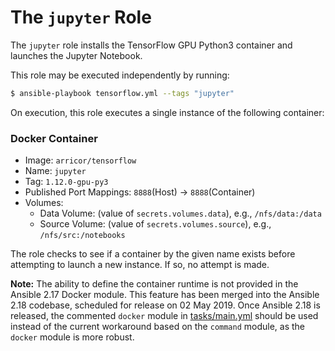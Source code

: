 # The `jupyter` Role

The `jupyter` role installs the TensorFlow GPU Python3 container and launches the Jupyter Notebook.

This role may be executed independently by running:

```bash
$ ansible-playbook tensorflow.yml --tags "jupyter"
```

On execution, this role executes a single instance of the following container:

### Docker Container

- Image: `arricor/tensorflow`
- Name: `jupyter`
- Tag: `1.12.0-gpu-py3`
- Published Port Mappings: `8888`(Host) -> `8888`(Container)
- Volumes:
  - Data Volume: (value of `secrets.volumes.data`), e.g., `/nfs/data:/data`
  - Source Volume: (value of `secrets.volumes.source`), e.g., `/nfs/src:/notebooks`

The role checks to see if a container by the given name exists before attempting to launch a new instance. If so, no attempt is made.

**Note:** The ability to define the container runtime is not provided in the Ansible 2.17 Docker module. This feature has been merged into the Ansible 2.18 codebase, scheduled for release on 02 May 2019. Once Ansible 2.18 is released, the commented `docker` module in [tasks/main.yml](tasks/main.yml) should be used instead of the current workaround based on the `command` module, as the `docker` module is more robust.
